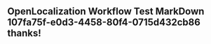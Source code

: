 <properties
ms.topic="hero-topic"
ms.test1="hero-topic"
ms.test2="test"/>

## OpenLocalization Workflow Test MarkDown 107fa75f-e0d3-4458-80f4-0715d432cb86 thanks!
